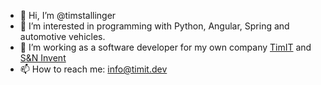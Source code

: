 - 👋 Hi, I’m @timstallinger
- 👀 I’m interested in programming with Python, Angular, Spring and automotive vehicles.
- 🌱 I’m working as a software developer for my own company [TimIT](http://www.timit.dev) and [S&N Invent](https://www.sn-invent.de/)
- 📫 How to reach me: info@timit.dev

<!---
timstallinger/timstallinger is a ✨ special ✨ repository because its `README.md` (this file) appears on your GitHub profile.
You can click the Preview link to take a look at your changes.
--->
